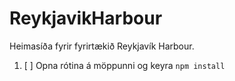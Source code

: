# ReykjavikHarbour
Heimasíða fyrir fyrirtækið Reykjavík Harbour.

1. [ ] Opna rótina á möppunni og keyra `npm install`
